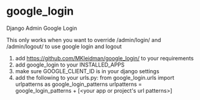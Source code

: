 # google_login
Django Admin Google Login

This only works when you want to override /admin/login/ and /admin/logout/ to use google login and logout

1) add https://github.com/MKleidman/google_login/ to your requirements
2) add google_login to your INSTALLED_APPS
3) make sure GOOGLE_CLIENT_ID is in your django settings
4) add the following to your urls.py:
    from google_login.urls import urlpatterns as google_login_patterns
    urlpatterns = google_login_patterns + [<your app or project's url patterns>]
